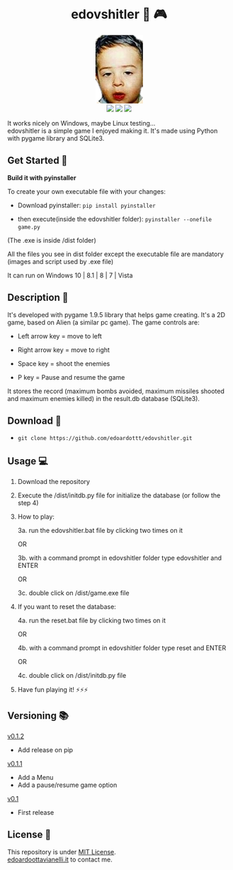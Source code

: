<p align="center">
  <h1 align="center">edovshitler 👾 🎮</h1>
</p>
<p align="center">
  <img src="https://github.com/edoardottt/edovshitler/blob/master/edo.png">
  <br>
  <img src="https://img.shields.io/badge/python-3.6-blue.svg"/>
  <a href="https://www.codacy.com/manual/edoardottt/edovshitler?utm_source=github.com&amp;utm_medium=referral&amp;utm_content=edoardottt/edovshitler&amp;utm_campaign=Badge_Grade"><img src="https://api.codacy.com/project/badge/Grade/c31d18b0dbfb42d992390aa0b987bd6b"/></a>
  <img src="https://github.com/edoardottt/images/blob/main/scilla/win10.svg"/>
</p>

It works nicely on Windows, maybe Linux testing...  
edovshitler is a simple game I enjoyed making it. It's made using Python with pygame library and SQLite3.

Get Started :mega:
---------

 **Build it with pyinstaller**

To create your own executable file with your changes:

- Download pyinstaller: `pip install pyinstaller`

- then execute(inside the edovshitler folder): `pyinstaller --onefile game.py`

(The .exe is inside /dist folder)

All the files you see in dist folder except the executable file are mandatory (images and script used by .exe file)

It can run on Windows 10 | 8.1 | 8 | 7 | Vista


Description :mega:
---------

It's developed with pygame 1.9.5 library that helps game creating. It's a 2D game, based on Alien (a similar pc game). The game controls are:

- Left arrow key = move to left
      
- Right arrow key = move to right
      
- Space key = shoot the enemies
      
- P key = Pause and resume the game
      
It stores the record (maximum bombs avoided, maximum missiles shooted and maximum enemies killed) in the result.db database (SQLite3). 


Download :satellite:
----------

- `git clone https://github.com/edoardottt/edovshitler.git`

Usage :computer:
---------

1. Download the repository

2. Execute the /dist/initdb.py file for initialize the database (or follow the step 4)

3. How to play: 

      3a. run the edovshitler.bat file by clicking two times on it
      
      OR
      
      3b. with a command prompt in edovshitler folder type edovshitler and ENTER
            
      OR
      
      3c. double click on /dist/game.exe file
      
4. If you want to reset the database:

      4a. run the reset.bat file by clicking two times on it
      
      OR
      
      4b. with a command prompt in edovshitler folder type reset and ENTER
      
      OR
      
      4c. double click on /dist/initdb.py file
      
5. Have fun playing it!
:zap::zap::zap:


Versioning :books:
---------

[v0.1.2](https://github.com/edoardottt/edovshitler/releases/tag/v0.1.2)

- Add release on pip

[v0.1.1](https://github.com/edoardottt/edovshitler/releases/tag/v0.1.1)

- Add a Menu
- Add a pause/resume game option

[v0.1](https://github.com/edoardottt/edovshitler/releases/tag/v0.1)
      
- First release


License 📝
-------

This repository is under [MIT License](https://github.com/edoardottt/edovshitler/blob/master/LICENSE).  
[edoardoottavianelli.it](https://www.edoardoottavianelli.it) to contact me.
